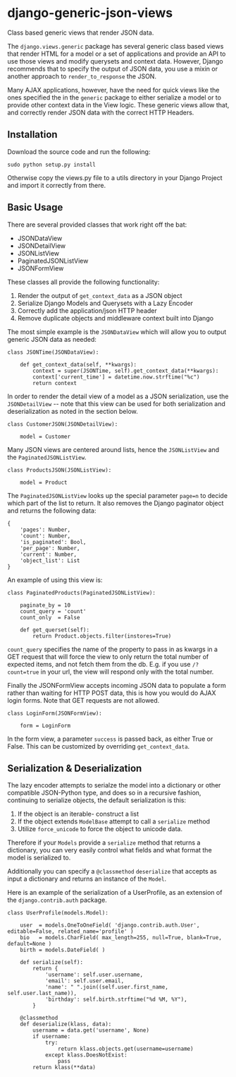 django-generic-json-views
=========================

Class based generic views that render JSON data. 

The `django.views.generic` package has several generic class based views
that render HTML for a model or a set of applications and provide an API
to use those views and modify querysets and context data. However, Django
recommends that to specify the output of JSON data, you use a mixin or
another approach to `render_to_response` the JSON. 

Many AJAX applications, however, have the need for quick views like the
ones specified the in the `generic` package to either serialize a model
or to provide other context data in the View logic. These generic views
allow that, and correctly render JSON data with the correct HTTP Headers.

## Installation

Download the source code and run the following:

    sudo python setup.py install 

Otherwise copy the views.py file to a utils directory in your Django
Project and import it correctly from there. 

## Basic Usage

There are several provided classes that work right off the bat:

* JSONDataView
* JSONDetailView
* JSONListView
* PaginatedJSONListView
* JSONFormView

These classes all provide the following functionality:

1. Render the output of `get_context_data` as a JSON object
2. Serialize Django Models and Querysets with a Lazy Encoder
3. Correctly add the application/json HTTP header
4. Remove duplicate objects and middleware context built into Django

The most simple example is the `JSONDataView` which will allow you to
output generic JSON data as needed:

    class JSONTime(JSONDataView):
        
        def get_context_data(self, **kwargs):
            context = super(JSONTime, self).get_context_data(**kwargs):
            context['current_time'] = datetime.now.strftime("%c")
            return context 

In order to render the detail view of a model as a JSON serialization,
use the `JSONDetailView` -- note that this view can be used for both
serialization and deserialization as noted in the section below. 

    class CustomerJSON(JSONDetailView):
        
        model = Customer

Many JSON views are centered around lists, hence the `JSONListView` and
the `PaginatedJSONListView`. 

    class ProductsJSON(JSONListView):
        
        model = Product

The `PaginatedJSONListView` looks up the special parameter `page=n` to
decide which part of the list to return. It also removes the Django paginator
object and returns the following data:

    {
        'pages': Number,
        'count': Number,
        'is_paginated': Bool,
        'per_page': Number,
        'current': Number,
        'object_list': List
    }

An example of using this view is:
    
    class PaginatedProducts(PaginatedJSONListView):
        
        paginate_by = 10
        count_query = 'count'
        count_only  = False

        def get_querset(self):
            return Product.objects.filter(instores=True)

`count_query` specifies the name of the property to pass in as kwargs in
a GET request that will force the view to only return the total number
of expected items, and not fetch them from the db. E.g. if you use
`/?count=true` in your url, the view will respond only with the total number.

Finally the JSONFormView accepts incoming JSON data to populate a form
rather than waiting for HTTP POST data, this is how you would do AJAX login
forms. Note that GET requests are not allowed. 

    class LoginForm(JSONFormView):
        
        form = LoginForm 

In the form view, a parameter `success` is passed back, as either True or
False. This can be customized by overriding `get_context_data`.

## Serialization & Deserialization

The lazy encoder attempts to serialze the model into a dictionary or other
compatible JSON-Python type, and does so in a recursive fashion,
continuing to serialize objects, the default serialization is this:

1. If the object is an iterable- construct a list 
2. If the object extends `ModelBase` attempt to call a `serialize` method
3. Utilize `force_unicode` to force the object to unicode data. 

Therefore if your `Models` provide a `serialize` method that returns a
dictionary, you can very easily control what fields and what format the
model is serialized to. 

Additionally you can specify a `@classmethod` `deserialize` that accepts
as input a dictionary and returns an instance of the `Model`. 

Here is an example of the serialization of a UserProfile, as an extension
of the `django.contrib.auth` package.

    class UserProfile(models.Model):
        
        user  = models.OneToOneField( 'django.contrib.auth.User', editable=False, related_name='profile' )
        bio   = models.CharField( max_length=255, null=True, blank=True, default=None )
        birth = models.DateField( )

        def serialize(self):
            return {
                'username': self.user.username,
                'email': self.user.email,
                'name': " ".join((self.user.first_name, self.user.last_name)),
                'birthday': self.birth.strftime("%d %M, %Y"), 
            }

        @classmethod
        def deserialize(klass, data):
            username = data.get('username', None)
            if username:
                try:
                    return klass.objects.get(username=username)
                except klass.DoesNotExist:
                    pass
            return klass(**data)

